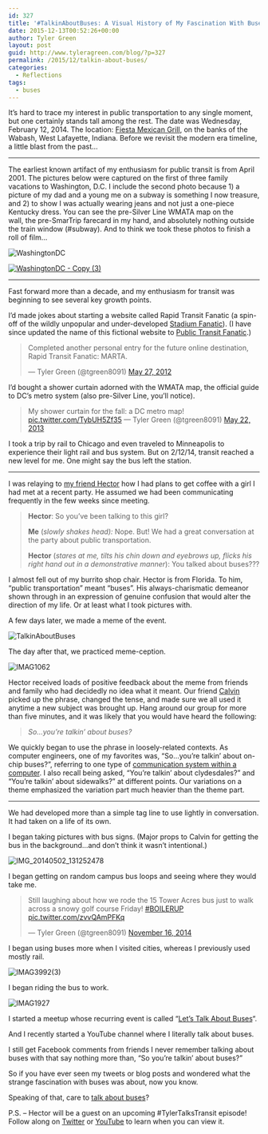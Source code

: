 ```yaml
---
id: 327
title: '#TalkinAboutBuses: A Visual History of My Fascination With Buses'
date: 2015-12-13T00:52:26+00:00
author: Tyler Green
layout: post
guid: http://www.tyleragreen.com/blog/?p=327
permalink: /2015/12/talkin-about-buses/
categories:
  - Reflections
tags:
  - buses
---
```

It&#8217;s hard to trace my interest in public transportation to any single moment, but one certainly stands tall among the rest. The date was Wednesday, February 12, 2014. The location: <a href="http://www.yelp.com/biz/fiesta-mexican-grill-west-lafayette" target="_blank">Fiesta Mexican Grill</a>, on the banks of the Wabash, West Lafayette, Indiana. Before we revisit the modern era timeline, a little blast from the past&#8230;

* * *

The earliest known artifact of my enthusiasm for public transit is from April 2001. The pictures below were captured on the first of three family vacations to Washington, D.C. I include the second photo because 1) a picture of my dad and a young me on a subway is something I now treasure, and 2) to show I was actually wearing jeans and not just a one-piece Kentucky dress. You can see the pre-Silver Line WMATA map on the wall, the pre-SmarTrip farecard in my hand, and absolutely nothing outside the train window (#subway). And to think we took these photos to finish a roll of film&#8230;

<img class="aligncenter size-large wp-image-343" src="http://i1.wp.com/www.tyleragreen.com/blog/wp-content/uploads/2015/12/WashingtonDC-683x1024.jpg?fit=676%2C1014" alt="WashingtonDC" data-recalc-dims="1" />

[<img class="aligncenter size-large wp-image-344" src="http://i1.wp.com/www.tyleragreen.com/blog/wp-content/uploads/2015/12/WashingtonDC-Copy-3-1024x900.jpg?fit=676%2C594" alt="WashingtonDC - Copy (3)" data-recalc-dims="1" />](http://i2.wp.com/www.tyleragreen.com/blog/wp-content/uploads/2015/12/WashingtonDC-Copy-3.jpg)

* * *

Fast forward more than a decade, and my enthusiasm for transit was beginning to see several key growth points.

I&#8217;d made jokes about starting a website called Rapid Transit Fanatic (a spin-off of the wildly unpopular and under-developed <a href="http://www.stadiumfanatic.com/" target="_blank">Stadium Fanatic</a>). (I have since updated the name of this fictional website to <a href="https://twitter.com/tgreen8091/status/473145202798886912" target="_blank">Public Transit Fanatic</a>.)

<blockquote class="twitter-tweet" lang="en">
  <p dir="ltr" lang="en">
    Completed another personal entry for the future online destination, Rapid Transit Fanatic: MARTA.
  </p>
  
  <p>
    — Tyler Green (@tgreen8091) <a href="https://twitter.com/tgreen8091/status/206776549976977408">May 27, 2012</a>
  </p>
</blockquote>

I&#8217;d bought a shower curtain adorned with the WMATA map, the official guide to DC&#8217;s metro system (also pre-Silver Line, you&#8217;ll notice). 

<blockquote class="twitter-tweet" lang="en">
  <p>
    My shower curtain for the fall: a DC metro map! <a href="http://t.co/TybUH5Zf35">pic.twitter.com/TybUH5Zf35</a> — Tyler Green (@tgreen8091) <a href="https://twitter.com/tgreen8091/status/337344471924621312">May 22, 2013</a>
  </p>
</blockquote>



I took a trip by rail to Chicago and even traveled to Minneapolis to experience their light rail and bus system. But on 2/12/14, transit reached a new level for me. One might say the bus left the station.

* * *

I was relaying to <a href="https://twitter.com/yothere" target="_blank">my friend Hector</a> how I had plans to get coffee with a girl I had met at a recent party. He assumed we had been communicating frequently in the few weeks since meeting.

> **Hector**: So you&#8217;ve been talking to this girl?
> 
> **Me** (_slowly shakes head):_ Nope. But! We had a great conversation at the party about public transportation.
> 
> **Hector** (_stares at me, tilts his chin down and eyebrows up, flicks his right hand out in a demonstrative manner_): You talked about buses???

I almost fell out of my burrito shop chair. Hector is from Florida. To him, &#8220;public transportation&#8221; meant &#8220;buses&#8221;. His always-charismatic demeanor shown through in an expression of genuine confusion that would alter the direction of my life. Or at least what I took pictures with.

A few days later, we made a meme of the event.

<img class="aligncenter wp-image-330 size-full" src="http://i0.wp.com/www.tyleragreen.com/blog/wp-content/uploads/2015/12/TalkinAboutBuses.jpg?fit=380%2C672" alt="TalkinAboutBuses" data-recalc-dims="1" />

The day after that, we practiced meme-ception.

<img class="aligncenter wp-image-331 size-large" src="http://i1.wp.com/www.tyleragreen.com/blog/wp-content/uploads/2015/12/IMAG1062-579x1024.jpg?fit=579%2C1024" alt="IMAG1062" data-recalc-dims="1" />

Hector received loads of positive feedback about the meme from friends and family who had decidedly no idea what it meant. Our friend <a href="http://www.calvinholic.com/" target="_blank">Calvin</a> picked up the phrase, changed the tense, and made sure we all used it anytime a new subject was brought up. Hang around our group for more than five minutes, and it was likely that you would have heard the following:

> _So&#8230;you&#8217;re talkin&#8217; about buses?_

We quickly began to use the phrase in loosely-related contexts. As computer engineers, one of my favorites was, &#8220;So&#8230;you&#8217;re talkin&#8217; about on-chip buses?&#8221;, referring to one type of <a href="https://en.wikipedia.org/wiki/Bus_(computing)" target="_blank">communication system within a computer</a>. I also recall being asked, &#8220;You&#8217;re talkin&#8217; about clydesdales?&#8221; and &#8220;You&#8217;re talkin&#8217; about sidewalks?&#8221; at different points. Our variations on a theme emphasized the variation part much heavier than the theme part.

* * *

We had developed more than a simple tag line to use lightly in conversation. It had taken on a life of its own.

I began taking pictures with bus signs. (Major props to Calvin for getting the bus in the background&#8230;and don&#8217;t think it wasn&#8217;t intentional.)

<img class="aligncenter size-large wp-image-332" src="http://i1.wp.com/www.tyleragreen.com/blog/wp-content/uploads/2015/12/IMG_20140502_131252478-683x1024.jpg?fit=676%2C1014" alt="IMG_20140502_131252478" data-recalc-dims="1" />

I began getting on random campus bus loops and seeing where they would take me.

<blockquote class="twitter-tweet" lang="en">
  <p dir="ltr" lang="en">
    Still laughing about how we rode the 15 Tower Acres bus just to walk across a snowy golf course Friday! <a href="https://twitter.com/hashtag/BOILERUP?src=hash">#BOILERUP</a> <a href="http://t.co/zvvQAmPFKq">pic.twitter.com/zvvQAmPFKq</a>
  </p>
  
  <p>
    — Tyler Green (@tgreen8091) <a href="https://twitter.com/tgreen8091/status/534088918522949633">November 16, 2014</a>
  </p>
</blockquote>



I began using buses more when I visited cities, whereas I previously used mostly rail.

<img class="aligncenter size-large wp-image-333" src="http://i2.wp.com/www.tyleragreen.com/blog/wp-content/uploads/2015/12/IMAG39923-1024x580.jpg?fit=676%2C383" alt="IMAG3992(3)" data-recalc-dims="1" />

I began riding the bus to work.

<img class="aligncenter size-large wp-image-339" src="http://i2.wp.com/www.tyleragreen.com/blog/wp-content/uploads/2015/12/IMAG1927-1024x580.jpg?fit=676%2C383" alt="IMAG1927" data-recalc-dims="1" />

I started a meetup whose recurring event is called &#8220;<a href="http://www.meetup.com/FortCollinsPublicTransit/" target="_blank">Let&#8217;s Talk About Buses</a>&#8220;.

And I recently started a YouTube channel where I literally talk about buses.



I still get Facebook comments from friends I never remember talking about buses with that say nothing more than, &#8220;So you&#8217;re talkin&#8217; about buses?&#8221;

So if you have ever seen my tweets or blog posts and wondered what the strange fascination with buses was about, now you know.

Speaking of that, care to <a href="http://www.tyleragreen.com/contact/" target="_blank">talk about buses</a>?

P.S. &#8211; Hector will be a guest on an upcoming #TylerTalksTransit episode! Follow along on <a href="http://twitter.com/tgreen8091" target="_blank">Twitter</a> or <a href="https://www.youtube.com/+TylerAGreen" target="_blank">YouTube</a> to learn when you can view it.